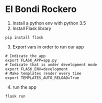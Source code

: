 # El Bondi Rockero

1. Install a python env with python 3.5
2. Install Flask library
```
pip install flask
```
3. Export vars in order to run our app
```
# Indicate the app
export FLASK_APP=app.py
# Indicate that is under development mode
export FLASK_ENV=development
# Make templates render every time
export TEMPLATES_AUTO_RELOAD=True
```
4. run the app
```
flask run
```